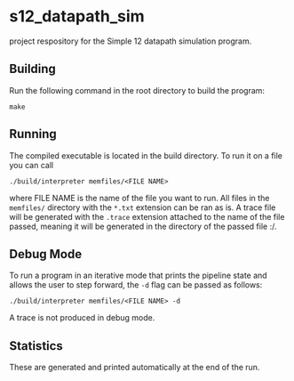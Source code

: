 # s12_datapath_sim

project respository for the Simple 12 datapath simulation program.

## Building

Run the following command in the root directory to build the program:
```
make
```

## Running

The compiled executable is located in the build directory.
To run it on a file you can call
```
./build/interpreter memfiles/<FILE NAME>
```
where FILE NAME is the name of the file you want to run. All files 
in the ``memfiles/`` directory with the ``*.txt`` extension can
be ran as is. A trace file will be generated with the ``.trace``
extension attached to the name of the file passed, meaning it
will be generated in the directory of the passed file :/.

## Debug Mode

To run a program in an iterative mode that prints the pipeline
state and allows the user to step forward, the ``-d`` flag
can be passed as follows:
```
./build/interpreter memfiles/<FILE NAME> -d
``` 
A trace is not produced in debug mode.

## Statistics

These are generated and printed automatically at the end of the run.

